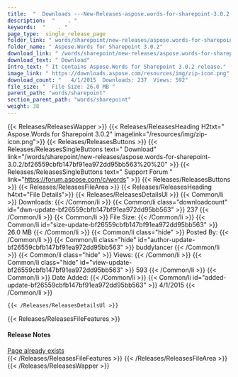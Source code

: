 ```yaml
---
title:  "  Downloads ---New-Releases-aspose.words-for-sharepoint-3.0.2 . " 
description:  "    . " 
keywords:  "    . " 
page_type:  single_release_page
folder_link: " words/sharepoint/new-releases/aspose.words-for-sharepoint-3.0.2/"
folder_name: " Aspose.Words for Sharepoint 3.0.2"
download_link: " /words/sharepoint/new-releases/aspose.words-for-sharepoint-3.0.2/bf26559cbfb147bf91ea972dd95bb563"
download_text: " Download"
Intro_text: " It contains Aspose.Words for Sharepoint 3.0.2 release."
image_link: " https://downloads.aspose.com/resources/img/zip-icon.png"
download_count: "   4/1/2015  Downloads: 237  Views: 592"
file_size: "  File Size: 26.0 MB "
parent_path: "words/sharepoint"
section_parent_path: "words/sharepoint"
weight: 38 
---
```


{{< Releases/ReleasesWapper >}}
  {{< Releases/ReleasesHeading H2txt=" Aspose.Words for Sharepoint 3.0.2" imagelink="/resources/img/zip-icon.png">}}
  {{< Releases/ReleasesButtons >}}
    {{< Releases/ReleasesSingleButtons text=" Download" link="/words/sharepoint/new-releases/aspose.words-for-sharepoint-3.0.2/bf26559cbfb147bf91ea972dd95bb563%20%20" >}}
    {{< Releases/ReleasesSingleButtons text=" Support Forum " link="https://forum.aspose.com/c/words" >}}
  {{< Releases/ReleasesButtons >}}
  {{< Releases/ReleasesFileArea >}}
    {{< Releases/ReleasesHeading h4txt="File Details">}}
    {{< Releases/ReleasesDetailsUl >}}
            {{< Common/li  >}} Downloads: {{< /Common/li >}} 
      {{< Common/li class="downloadcount" id="dwn-update-bf26559cbfb147bf91ea972dd95bb563" >}} 237 {{< /Common/li >}} 
      {{< Common/li  >}} File Size: {{< /Common/li >}} 
      {{< Common/li id="size-update-bf26559cbfb147bf91ea972dd95bb563" >}} 26.0 MB {{< /Common/li >}} 
      {{< Common/li  class="hide" >}} Posted By: {{< /Common/li >}} 
      {{< Common/li class="hide" id="author-update-bf26559cbfb147bf91ea972dd95bb563" >}} buddylancer {{< /Common/li >}} 
      {{< Common/li class="hide"  >}} Views: {{< /Common/li >}} 
      {{< Common/li class="hide" id="view-update-bf26559cbfb147bf91ea972dd95bb563" >}} 593 {{< /Common/li >}} 
      {{< Common/li  >}} Date Added: {{< /Common/li >}} 
      {{< Common/li id="added-update-bf26559cbfb147bf91ea972dd95bb563" >}} 4/1/2015 {{< /Common/li >}} 

    {{< /Releases/ReleasesDetailsUl >}}

  {{< Releases/ReleasesFileFeatures >}}
      <h4>Release Notes</h4><div><a href="Page" already exists>Page already exists</a></div>
  {{< /Releases/ReleasesFileFeatures >}}
 {{< /Releases/ReleasesFileArea >}}
{{< /Releases/ReleasesWapper >}}



